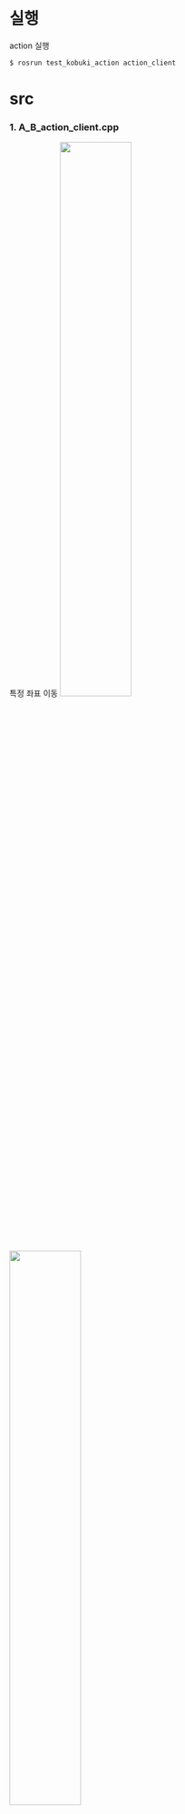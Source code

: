 # 실행

action 실행

    $ rosrun test_kobuki_action action_client


# src

### 1. A_B_action_client.cpp
특정 좌표 이동
<img width="50%" src="https://cafeptthumb-phinf.pstatic.net/MjAyMzA0MDRfMTgy/MDAxNjgwNTg1NjIzNjcy.LjRG_hCai8s3dCLndQ-ysIKYg_i0mbHbdFjLW9Wsn-kg.rX4XAfCS8pFVJcaVDyoXl9K1PAGxSpBi0T0yiMgRdYgg.PNG/%EC%8A%A4%ED%81%AC%EB%A6%B0%EC%83%B7%2C_2023-04-04_14-14-38.png?type=w1600"/>
<img width="50%" src="https://cafeptthumb-phinf.pstatic.net/MjAyMzA0MDRfNjQg/MDAxNjgwNTgxNTQ2MjE3.VRlX8l-LCanrUw0z7fpPP0fy8WlmlAijuZmKg2-E_NUg.u7_kwihCBZbkhoE_FY5quk3YW51Q7-jaZcj-JNEUkPcg.JPEG/1680581540212.jpg?type=w1600"/>
* 좌표 : (x , y)
    * A : (6.0, 0.5)
    * B : (6.5, 5.5)
    * C : (2.0, 5.8)
    * D : (0.0, 0.0) 원점

* 이동 정지

    $ rostopic pub /move_base/cancelctionlib_msgs/GoalID <tab두번>

### 1. action_server.cpp
수정중